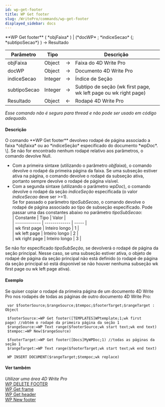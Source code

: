 ```yaml
---
id: wp-get-footer
title: WP Get footer
slug: /WritePro/commands/wp-get-footer
displayed_sidebar: docs
---
```


<!--REF #_command_.WP Get footer.Syntax-->**WP Get footer** ( *objFaixa* ) | (*docWP* ; *indiceSecao* {; *subtipoSecao*} )  -> Resultado<!-- END REF-->
<!--REF #_command_.WP Get footer.Params-->
| Parâmetro | Tipo |  | Descrição |
| --- | --- | --- | --- |
| objFaixa | Object | &#8594;  | Faixa do 4D Write Pro |
| docWP | Object | &#8594;  | Documento 4D Write Pro |
| indiceSecao | Integer | &#8594;  | Índice de Seção |
| subtipoSecao | Integer | &#8594;  | Subtipo de seção (wk first page, wk left page ou wk right page) |
| Resultado | Object | &#8592; | Rodapé 4D Write Pro |

<!-- END REF-->

*Esse comando não é seguro para thread e não pode ser usado em código adequado.*


#### Descrição 

<!--REF #_command_.WP Get footer.Summary-->O comando **WP Get footer** devolveo rodapé de página associado a faixa *objfaixa* ou ao *indiceSeção* especificado do documento *wpDoc*.<!-- END REF--> \]. Se não for encontrado nenhum rodapé relativo aos parâmetros, o comando devolve Null.

* Com a primeira sintaxe (utilizando o parâmetro *objfaixa*), o comando devolve o rodapé da primeira página da faixa. Se uma subseção estiver ativa na página, o comando devolve o rodapé da subseção ativa, portanto sempre devolve o rodapé de página visível.
* Com a segunda sintaxe (utilizando o parâmetro *wpDoc*), o comando devolve o rodapé da seção *indiceSeção* especificada (o valor *indiceSecao* deve ser >=1).  
Se for passado o parâmetro *tipoSubSecao*, o comando devolve o rodapé de página associado ao tipo de subseção especificado. Pode passar uma das constantes abaixo no parâmetro *tipoSubSecao*:  
| Constante     | Tipo          | Valor |  
| ------------- | ------------- | ----- |  
| wk first page | Inteiro longo | 1     |  
| wk left page  | Inteiro longo | 2     |  
| wk right page | Inteiro longo | 3     |  
    
Se não for especificado *tipoSubSeção*, se devolverá o rodapé de página da seção principal. Nesse caso, se uma subseção estiver ativa, o objeto de rodapé de página da seção principal não está definido (o rodapé de página da seção principal só está disponível se não houver nenhuma subseção wk first page ou wk left page ativa).

#### Exemplo 

Se quiser copiar o rodapé da primeira página de um documento 4D Write Pro nos rodapés de todas as páginas de outro documento 4D Write Pro:

```4d
 var $footerSource;$rangeSource;$tempoc;$footerTarget;$rangeTarget : Object
 
 $footerSource:=WP Get footer([TEMPLATES]WPtemplate;1;wk first page) //obtém o rodapé da primeira página da seção 1
 $rangeSource:=WP Text range($footerSource;wk start text;wk end text)
 $tempoc:=WP New($rangeSource)
 
 $footerTarget:=WP Get footer([Docs]MyWPDoc;1) //todas as páginas da seção 1
 $rangeTarget:=WP Text range($footerTarget;wk start text;wk end text)
 
 WP INSERT DOCUMENT($rangeTarget;$tempoc;wk replace)
```

#### Ver também 

*Utilizar uma área 4D Write Pro*  
[WP DELETE FOOTER](wp-delete-footer.md)  
[WP Get frame](wp-get-frame.md)  
[WP Get header](wp-get-header.md)  
[WP New footer](wp-new-footer.md)  